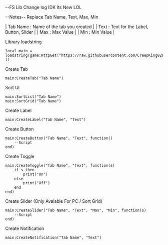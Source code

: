 --FS Lib Change log
IDK Its New LOL

--Notes--
Replace Tab Name, Text, Max, Min

| Tab Name : Name of the tab you created |
| Text : Text for the Label, Button, Slider |
| Max : Max Value |
| Min : Min Value |

Library loadstring
```
local main = loadstring(game:HttpGet("https://raw.githubusercontent.com/CreepKing8288/FSLibrary/main/Lib.lua"))()
```

Create Tab
```
main:CreateTab("Tab Name")
```

Sort UI
```
main:SortList("Tab Name")
main:SortGrid("Tab Name")
```

Create Label
```
main:CreateLabel("Tab Name", "Text")
```

Create Button
```
main:CreateButton("Tab Name", "Text", function()
	--Script
end)
```

Create Toggle
```
main:CreateToggle("Tab Name", "Text", function(s)
	if s then
		print("On")
	else
		print("Off")
	end
end)
```

Create Slider (Only Avalable For PC / Sort Grid)
```
main:CreateSlider("Tab Name", "Text", "Max", "Min", function(s)
	--Script
end)
```

Create Notification
```
main:CreateNotification("Tab Name", "Text")
```

